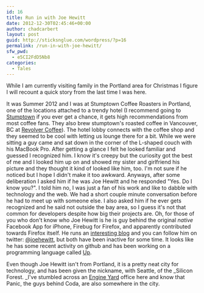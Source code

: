 ```yaml
---
id: 16
title: Run in with Joe Hewitt
date: 2012-12-30T02:45:46+00:00
author: chadcarbert
layout: post
guid: http://sticksnglue.com/wordpress/?p=16
permalink: /run-in-with-joe-hewitt/
sfw_pwd:
  - e5CI2FdD5Nb8
categories:
  - Tales
---
```

While I am currently visiting family in the Portland area for Christmas I figure I will recount a quick story from the last time I was here.

It was Summer 2012 and I was at Stumptown Coffee Roasters in Portland, one of the locations attached to a trendy hotel (I recommend going to [Stumptown](http://stumptowncoffee.com) if you ever get a chance, it gets high recommendations from most coffee fans. They also brew stumptown's roasted coffee in Vancouver, BC at [Revolver Coffee](http://revolvercoffee.ca)). The hotel lobby connects with the coffee shop and they seemed to be cool with letting us lounge there for a bit. While we were sitting a guy came and sat down in the corner of the L-shaped couch with his MacBook Pro. After getting a glance I felt he looked familiar and guessed I recognized him. I know it's creepy but the curiosity got the best of me and I looked him up on and showed my sister and girlfriend his picture and they thought it kind of looked like him, too. I'm not sure if he noticed but I hope I didn't make it too awkward. Anyways, after some deliberation I asked him if he was Joe Hewitt and he responded "Yes. Do I know you?". I told him no, I was just a fan of his work and like to dabble with technology and the web. We had a short couple minute conversation before he had to meet up with someone else. I also asked him if he ever gets recognized and he said not outside the bay area, so I guess it's not that common for developers despite how big their projects are. Oh, for those of you who don't know who Joe Hewitt is he is guy behind the original _native_ Facebook App for iPhone, Firebug for Firefox, and apparently contributed towards Firefox itself. He runs an [interesting blog](http://joehewitt.com) and you can follow him on twitter: [@joehewitt](https://twitter.com/joehewitt), but both have been inactive for some time. It looks like he has some recent activity on github and has been working on a programming language called [Up](https://github.com/joehewitt/up).

Even though Joe Hewitt isn't from Portland, it is a pretty neat city for technology, and has been given the nickname, with Seattle, of the _Silicon Forest. _I've stumbled across an [Engine Yard](http://www.engineyard.com) office here and know that Panic, the guys behind Coda, are also somewhere in the city.